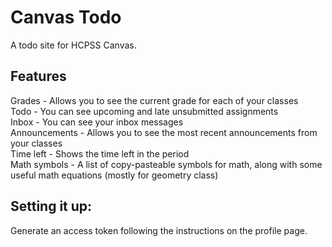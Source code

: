 # Canvas Todo
A todo site for HCPSS Canvas.

## Features
Grades - Allows you to see the current grade for each of your classes\
Todo - You can see upcoming and late unsubmitted assignments\
Inbox - You can see your inbox messages\
Announcements - Allows you to see the most recent announcements from your classes\
Time left - Shows the time left in the period\
Math symbols - A list of copy-pasteable symbols for math, along with some useful math equations (mostly for geometry class)

## Setting it up:
Generate an access token following the instructions on the profile page.
